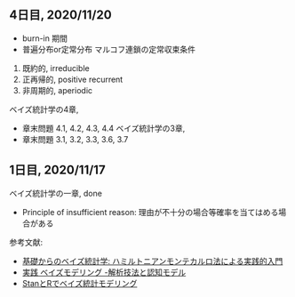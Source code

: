 

## 4日目, 2020/11/20
- burn-in 期間
- 普遍分布or定常分布
マルコフ連鎖の定常収束条件　
1) 既約的, irreducible
2) 正再帰的, positive recurrent
3) 非周期的, aperiodic

ベイズ統計学の4章, 
- 章末問題 4.1, 4.2, 4.3, 4.4
ベイズ統計学の3章, 
- 章末問題 3.1, 3.2, 3.3, 3.6, 3.7

## 1日目, 2020/11/17
ベイズ統計学の一章, done
- Principle of insufficient reason: 理由が不十分の場合等確率を当てはめる場合がある

参考文献:

- [基礎からのベイズ統計学: ハミルトニアンモンテカルロ法による実践的入門](https://amzn.to/36FnBOZ)
- [実践 ベイズモデリング -解析技法と認知モデル](https://amzn.to/36FnBOZ)
- [StanとRでベイズ統計モデリング](https://amzn.to/36HoB5d)
